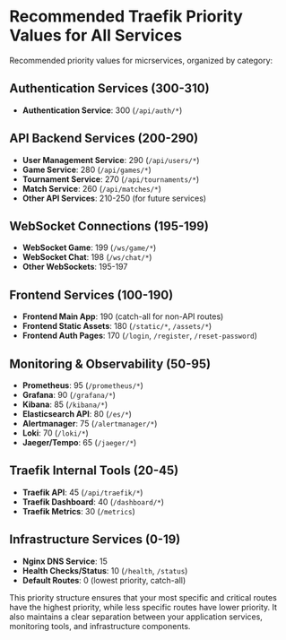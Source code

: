 # Recommended Traefik Priority Values for All Services

Recommended priority values for micrservices, organized by category:

## Authentication Services (300-310)
- **Authentication Service**: 300 (`/api/auth/*`)

## API Backend Services (200-290)
- **User Management Service**: 290 (`/api/users/*`)
- **Game Service**: 280 (`/api/games/*`)
- **Tournament Service**: 270 (`/api/tournaments/*`) 
- **Match Service**: 260 (`/api/matches/*`)
- **Other API Services**: 210-250 (for future services)

## WebSocket Connections (195-199)
- **WebSocket Game**: 199 (`/ws/game/*`)
- **WebSocket Chat**: 198 (`/ws/chat/*`) 
- **Other WebSockets**: 195-197

## Frontend Services (100-190)
- **Frontend Main App**: 190 (catch-all for non-API routes)
- **Frontend Static Assets**: 180 (`/static/*`, `/assets/*`)
- **Frontend Auth Pages**: 170 (`/login`, `/register`, `/reset-password`)

## Monitoring & Observability (50-95)
- **Prometheus**: 95 (`/prometheus/*`)
- **Grafana**: 90 (`/grafana/*`)
- **Kibana**: 85 (`/kibana/*`)
- **Elasticsearch API**: 80 (`/es/*`)
- **Alertmanager**: 75 (`/alertmanager/*`)
- **Loki**: 70 (`/loki/*`)
- **Jaeger/Tempo**: 65 (`/jaeger/*`)

## Traefik Internal Tools (20-45)
- **Traefik API**: 45 (`/api/traefik/*`)
- **Traefik Dashboard**: 40 (`/dashboard/*`)
- **Traefik Metrics**: 30 (`/metrics`)

## Infrastructure Services (0-19)
- **Nginx DNS Service**: 15
- **Health Checks/Status**: 10 (`/health`, `/status`)
- **Default Routes**: 0 (lowest priority, catch-all)


This priority structure ensures that your most specific and critical routes have the highest priority, while less specific routes have lower priority. It also maintains a clear separation between your application services, monitoring tools, and infrastructure components.